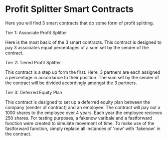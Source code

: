 # Profit Splitter Smart Contracts

Here you will find 3 smart contracts that do some form of profit splitting.

Tier 1: Associate Profit Splitter

Here is the most basic of the 3 smart contracts. This contract is designed to pay 3 associates equal percentages of a sum set by the sender of the contract.

Tier 2: Tiered Profit Splitter

This contract is a step up form the first. Here, 3 partners are each assigned a percentage in accordance to their position. The sum set by the sender of the contract will be divided accordingly amongst the 3 partners.

Tier 3: Deferred Equity Plan

This contract is designed to set up a deferred equity plan between the company (sender of contract) and an employee. The contract will pay out a 1000 shares to the employee over 4 years. Each year the employee recieves 250 shares. For testing purposes, a fakenow varibale and a fastforward function were created to simulate movement of time. To make use of the fastforward function, simply replace all instances of 'now' with 'fakenow' in the contract.  

